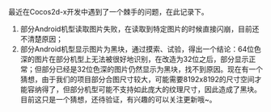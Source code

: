 最近在Cocos2d-x开发中遇到了一个棘手的问题，在此记录下。
1. 部分Android机型读取图片失败，在读取到特定图片的时候直接闪崩，目前还不清楚原因；
2. 部分Android机型显示图片为黑块，通过摸索、试验，得出一个结论：64位色深的图片在部分机型上无法被很好地识别，在改造为32位之后，部分显示正常；但部分已经是32位色深的图片仍然显示为黑块，找不到原因。现在有一个猜想，由于我们的项目部分合图尺寸较大，可能需要8192x8192的尺寸空间才能容纳得了，但部分机型可能不支持如此庞大的纹理尺寸，因此造成了黑块。目前这只是一个猜想，还待验证，有兴趣的可以关注更新哦~。
